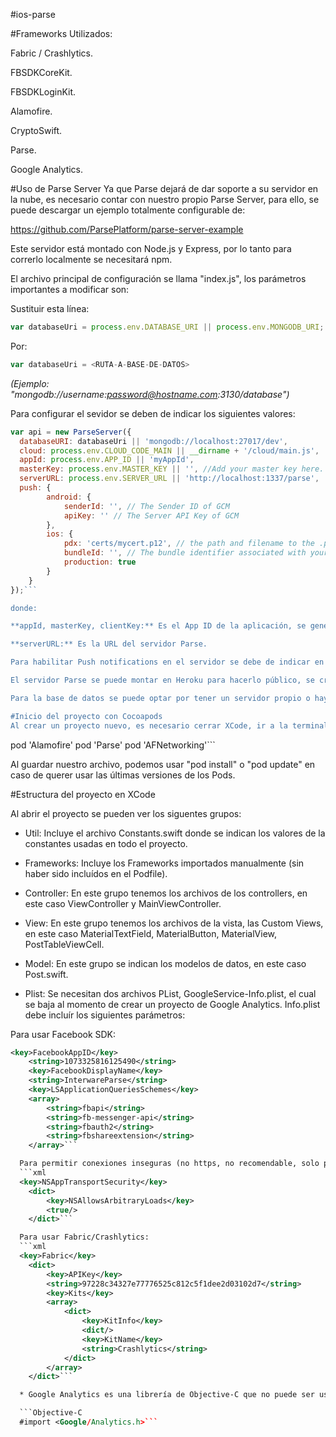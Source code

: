 #ios-parse

#Frameworks Utilizados:

Fabric / Crashlytics.

FBSDKCoreKit.

FBSDKLoginKit.

Alamofire.

CryptoSwift.

Parse.

Google Analytics.


#Uso de Parse Server
Ya que Parse dejará de dar soporte a su servidor en la nube, es necesario contar con nuestro propio Parse Server, para ello, se puede descargar un ejemplo totalmente configurable de:

https://github.com/ParsePlatform/parse-server-example

Este servidor está montado con Node.js y Express, por lo tanto para correrlo localmente se necesitará npm.

El archivo principal de configuración se llama "index.js", los parámetros importantes a modificar son:

Sustituir esta línea:

```javascript
var databaseUri = process.env.DATABASE_URI || process.env.MONGODB_URI;
```

Por:
```javascript
var databaseUri = <RUTA-A-BASE-DE-DATOS>
```

*(Ejemplo: "mongodb://username:password@hostname.com:3130/database")*

Para configurar el sevidor se deben de indicar los siguientes valores:

```javascript
var api = new ParseServer({
  databaseURI: databaseUri || 'mongodb://localhost:27017/dev',
  cloud: process.env.CLOUD_CODE_MAIN || __dirname + '/cloud/main.js',
  appId: process.env.APP_ID || 'myAppId',
  masterKey: process.env.MASTER_KEY || '', //Add your master key here. Keep it secret!
  serverURL: process.env.SERVER_URL || 'http://localhost:1337/parse',  // Don't forget to change to https if needed
  push: {
		android: {
			senderId: '', // The Sender ID of GCM
			apiKey: '' // The Server API Key of GCM
		},
		ios: {
			pdx: 'certs/mycert.p12', // the path and filename to the .p12 file you exported earlier.
			bundleId: '', // The bundle identifier associated with your app
			production: true
		}
	}  
});```

donde:

**appId, masterKey, clientKey:** Es el App ID de la aplicación, se genera junto con el Master Key y Client Key.

**serverURL:** Es la URL del servidor Parse.

Para habilitar Push notifications en el servidor se debe de indicar en el Parse Server en la sección "push". Para iOS se debe generar el certificado p12 e indicar el BundleID de la aplicación que indica XCode. El atributo "production" debe estar en false en caso de estar en desarrollo.

El servidor Parse se puede montar en Heroku para hacerlo público, se crea un proyecto en Heroku y se envía el código de Parse Server hacia el repositorio GIT que genera Heroku, al momento de realizar PUSH al repositorio, Heroku automaticamente reconoce que es una aplicación Node.js e inicia el deployment.

Para la base de datos se puede optar por tener un servidor propio o hay alternativas en la nube como mLab.

#Inicio del proyecto con Cocoapods
Al crear un proyecto nuevo, es necesario cerrar XCode, ir a la terminal en el folder de la aplicación y realizar pod init (Si es necesario, realizar gem install cocoapods para instalar Cocoapods). "pod init" genera el archivo Podfile, en ese archivo se debe de indicar los pods que queramos usar, por ejemplo:

```
pod 'Alamofire'
pod 'Parse'
pod 'AFNetworking'```

Al guardar nuestro archivo, podemos usar "pod install" o "pod update" en caso de querer usar las últimas versiones de los Pods.

#Estructura del proyecto en XCode

Al abrir el proyecto se pueden ver los siguentes grupos:

* Util: Incluye el archivo Constants.swift donde se indican los valores de la constantes usadas en todo el proyecto.

* Frameworks: Incluye los Frameworks importados manualmente (sin haber sido incluídos en el Podfile).

* Controller: En este grupo tenemos los archivos de los controllers, en este caso ViewController y MainViewController.

* View: En este grupo tenemos los archivos de la vista, las Custom Views, en este caso MaterialTextField, MaterialButton, MaterialView, PostTableViewCell.

* Model: En este grupo se indican los modelos de datos, en este caso Post.swift.

* Plist: Se necesitan dos archivos PList, GoogleService-Info.plist, el cual se baja al momento de crear un proyecto de Google Analytics. Info.plist debe incluír los siguientes parámetros:

Para usar Facebook SDK:
```xml
<key>FacebookAppID</key>
	<string>1073325816125490</string>
	<key>FacebookDisplayName</key>
	<string>InterwareParse</string>
	<key>LSApplicationQueriesSchemes</key>
	<array>
		<string>fbapi</string>
		<string>fb-messenger-api</string>
		<string>fbauth2</string>
		<string>fbshareextension</string>
	</array>```

  Para permitir conexiones inseguras (no https, no recomendable, solo para desarrollo):
  ```xml
  <key>NSAppTransportSecurity</key>
	<dict>
		<key>NSAllowsArbitraryLoads</key>
		<true/>
	</dict>```

  Para usar Fabric/Crashlytics:
  ```xml
  <key>Fabric</key>
	<dict>
		<key>APIKey</key>
		<string>97228c34327e77776525c812c5f1dee2d03102d7</string>
		<key>Kits</key>
		<array>
			<dict>
				<key>KitInfo</key>
				<dict/>
				<key>KitName</key>
				<string>Crashlytics</string>
			</dict>
		</array>
	</dict>```

  * Google Analytics es una librería de Objective-C que no puede ser usado directamente con Swift. Para esto se debe tener un archivo "Bridging-Header". La forma más fácil de crear esto es crear un Nuevo Archivo en XCode y seleccionar Objective-C, XCode abrirá una ventana indicando que se va a crear el archivo Bridging-Header, dentro de este archivo se debe indicar:

  ```Objective-C
  #import <Google/Analytics.h>```
